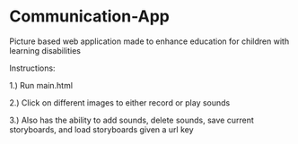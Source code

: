 # Communication-App
Picture based web application made to enhance education for children with learning disabilities


Instructions:

1.) Run main.html

2.) Click on different images to either record or play sounds

3.) Also has the ability to add sounds, delete sounds, save current storyboards, and load storyboards given a url key
